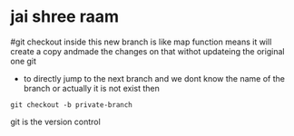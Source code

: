# jai shree raam 
#git checkout 
inside this new branch is like map function means it will create a copy andmade the changes on that withot updateing the original one git

* to directly jump to the next branch and we dont know the name of the branch or actually it is not exist then 
```
git checkout -b private-branch 
```
git is the version control
